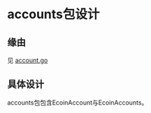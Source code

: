 # accounts包设计

## 缘由

见 [account.go](/ecoin/doc/account.go)

## 具体设计

accounts包包含EcoinAccount与EcoinAccounts。

